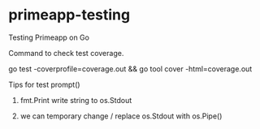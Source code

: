 # primeapp-testing
Testing Primeapp on Go

Command to check test coverage.

go test -coverprofile=coverage.out && go tool cover -html=coverage.out

Tips for test prompt()

1) fmt.Print write string to os.Stdout 

2) we can temporary change / replace os.Stdout with os.Pipe()
